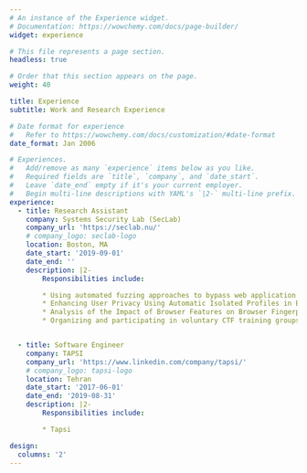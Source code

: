```yaml
---
# An instance of the Experience widget.
# Documentation: https://wowchemy.com/docs/page-builder/
widget: experience

# This file represents a page section.
headless: true

# Order that this section appears on the page.
weight: 40

title: Experience
subtitle: Work and Research Experience

# Date format for experience
#   Refer to https://wowchemy.com/docs/customization/#date-format
date_format: Jan 2006

# Experiences.
#   Add/remove as many `experience` items below as you like.
#   Required fields are `title`, `company`, and `date_start`.
#   Leave `date_end` empty if it's your current employer.
#   Begin multi-line descriptions with YAML's `|2-` multi-line prefix.
experience:
  - title: Research Assistant
    company: Systems Security Lab (SecLab)
    company_url: 'https://seclab.nu/'
    # company_logo: seclab-logo
    location: Boston, MA
    date_start: '2019-09-01'
    date_end: ''
    description: |2-
        Responsibilities include:

        * Using automated fuzzing approaches to bypass web application firewalls. (WAF)
        * Enhancing User Privacy Using Automatic Isolated Profiles in Browsers by adding an extra layer of security to browsers to prevent re-targeted ads from being displayed which use cookie syncing methods. (PriveShield)
        * Analysis of the Impact of Browser Features on Browser Fingerprinting and generating a public list of browser fingerprinting APIs. (Browserprint)
        * Organizing and participating in voluntary CTF training groups and web security paper readings.


  - title: Software Engineer
    company: TAPSI
    company_url: 'https://www.linkedin.com/company/tapsi/'
    # company_logo: tapsi-logo
    location: Tehran
    date_start: '2017-06-01'
    date_end: '2019-08-31'
    description: |2-
        Responsibilities include:

        * Tapsi

design:
  columns: '2'
---
```

